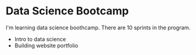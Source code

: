 # Data Science Bootcamp

I'm learning data science boothcamp. There are 10 sprints in the program.

- Intro to data science
-  Building website portfolio
